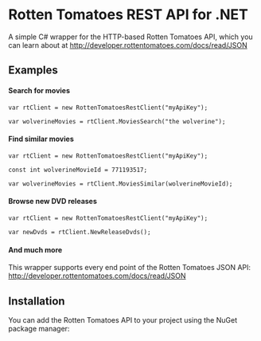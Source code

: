 # Rotten Tomatoes REST API for .NET

A simple C# wrapper for the HTTP-based Rotten Tomatoes API, which you can learn about at http://developer.rottentomatoes.com/docs/read/JSON

## Examples

#### Search for movies

    var rtClient = new RottenTomatoesRestClient("myApiKey");
    
    var wolverineMovies = rtClient.MoviesSearch("the wolverine");
    
#### Find similar movies

    var rtClient = new RottenTomatoesRestClient("myApiKey");
    
    const int wolverineMovieId = 771193517;
    
    var wolverineMovies = rtClient.MoviesSimilar(wolverineMovieId);

#### Browse new DVD releases

    var rtClient = new RottenTomatoesRestClient("myApiKey");
    
    var newDvds = rtClient.NewReleaseDvds();

#### And much more

This wrapper supports every end point of the Rotten Tomatoes JSON API: http://developer.rottentomatoes.com/docs/read/JSON

## Installation

You can add the Rotten Tomatoes API to your project using the NuGet package manager: 

